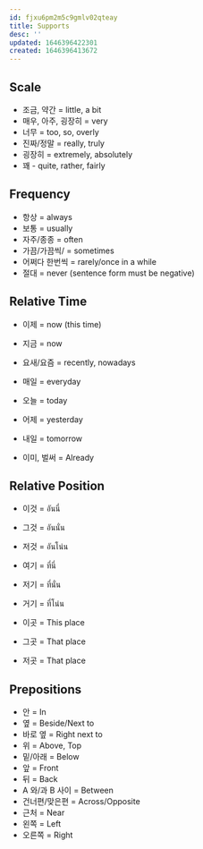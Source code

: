 ```yaml
---
id: fjxu6pm2m5c9gmlv02qteay
title: Supports
desc: ''
updated: 1646396422301
created: 1646396413672
---
```


## Scale

- 조금, 약간 = little, a bit
- 매우, 아주, 굉장히 = very
- 너무 = too, so, overly
- 진짜/정말 = really, truly
- 굉장히 = extremely, absolutely
- 꽤 - quite, rather, fairly

## Frequency

- 항상 = always
- 보통 = usually
- 자주/종종 = often
- 가끔/가끔씩/ = sometimes
- 어쩌다 한번씩 = rarely/once in a while
- 절대 = never (sentence form must be negative)

## Relative Time

- 이제 = now (this time)
- 지금 = now
- 요새/요즘 = recently, nowadays

- 매일 = everyday
- 오늘 = today
- 어제 = yesterday
- 내일 = tomorrow

- 이미, 벌써 = Already

## Relative Position

- 이것 = อันนี่
- 그것 = อันนั่น
- 저것 = อันโน่น

- 여기 = ที่นี่
- 저기 = ที่นั่น
- 거기 = ที่โน่น
  
- 이곳 = This place
- 그곳 = That place
- 저곳 = That place

## Prepositions

- 안 = In
- 옆 = Beside/Next to  
- 바로 옆 = Right next to
- 위 = Above, Top
- 밑/아래 = Below
- 앞 = Front
- 뒤 = Back
- A 와/과 B 사이 = Between
- 건너편/맞은편 = Across/Opposite
- 근처 = Near
- 왼쪽 = Left
- 오른쪽 = Right

